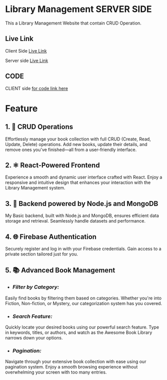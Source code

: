 # Library Management SERVER SIDE

This a Library Management Website that contain CRUD Operation. 




## Live Link

Client Side [Live Link](https://library-management-c0a7b.web.app/)

Server side [Live Link](https://library-management-server-seven.vercel.app)

## CODE
CLIENT side [for code link here](https://github.com/sharifulislamshihan/library-management-client)


#  Feature 

##  1. 📖 CRUD Operations

Effortlessly manage your book collection with full CRUD (Create, Read, Update, Delete) operations. Add new books, update their details, and remove ones you've finished—all from a user-friendly interface.


## 2. ⚛️ React-Powered Frontend

Experience a smooth and dynamic user interface crafted with React. Enjoy a responsive and intuitive design that enhances your interaction with the Library Management system.


## 3. 🚀 Backend powered by Node.js and MongoDB

My Basic backend, built with Node.js and MongoDB, ensures efficient data storage and retrieval. Seamlessly handle datasets and performance.


## 4. 🌐 Firebase Authentication

Securely register and log in with your Firebase credentials. Gain access to a private section tailored just for you.


## 5. 📚 Advanced Book Management

- ### *Filter by Category:* 
Easily find books by filtering them based on categories. Whether you're into Fiction, Non-fiction, or Mystery, our categorization system has you covered.

- ### *Search Feature:* 
Quickly locate your desired books using our powerful search feature. Type in keywords, titles, or authors, and watch as the Awesome Book Library narrows down your options.


- ### *Pagination:* 
Navigate through your extensive book collection with ease using our pagination system. Enjoy a smooth browsing experience without overwhelming your screen with too many entries.
